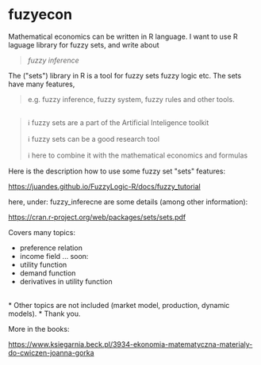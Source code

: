 # fuzyecon
Mathematical economics can be written in R language.
I want to use R laguage library for fuzzy sets, and write about

> *fuzzy inference*

The ("sets") library in R is a tool for fuzzy sets fuzzy logic etc.
The sets have many features, 

> e.g. fuzzy inference, fuzzy system, fuzzy rules and other tools.

## 

> ℹ️ fuzzy sets are a part of the Artificial Inteligence toolkit
> 
> ℹ️ fuzzy sets can be a good research tool
> 
> ℹ️ here to combine it with the mathematical economics and formulas

Here is the description how to use some fuzzy set "sets" features:

https://juandes.github.io/FuzzyLogic-R/docs/fuzzy_tutorial

here, under: fuzzy_inferecne are some details (among other information):

https://cran.r-project.org/web/packages/sets/sets.pdf

Covers many topics:

* preference relation
* income field
... soon:
* utility function
* demand function
* derivatives in utility function
<br/>
* Other topics are not included (market model, production, dynamic models).
* Thank you.

More in the books: 

https://www.ksiegarnia.beck.pl/3934-ekonomia-matematyczna-materialy-do-cwiczen-joanna-gorka
